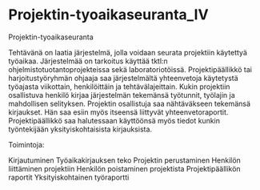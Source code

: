 # Projektin-tyoaikaseuranta_IV
Projektin-tyoaikaseuranta

Tehtävänä on laatia järjestelmä, jolla voidaan seurata projektiin käytettyä työaikaa. Järjestelmää on tarkoitus käyttää tktl:n ohjelmistotuotantoprojekteissa sekä laboratoriotöissä. Projektipäällikkö tai harjoitustyöryhmän ohjaaja saa järjestelmältä yhteenvetoja käytetystä työajasta viikottain, henkilöittäin ja tehtävälajeittain. Kukin projektiin osallistuva henkilö kirjaa järjestelmän tekemänsä työtunnit, työlajin ja mahdollisen selityksen. Projektin osallistuja saa nähtäväkseen tekemänsä kirjaukset. Hän saa esiin myös itseensä liittyvät yhteenvetoraportit. Projektipäällikkö saa halutessaan käyttöönsä myös tiedot kunkin työntekijään yksityiskohtaisista kirjauksista.

Toimintoja:

Kirjautuminen Työaikakirjauksen teko Projektin perustaminen Henkilön liittäminen projektiin Henkilön poistaminen projektista Projektipäällikön raportit Yksityiskohtainen työraportti
